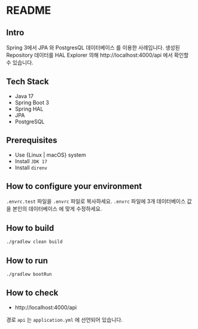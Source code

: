 # README

## Intro

Spring 3에서 JPA 와 PostgresQL 데이터베이스 를 이용한 사례입니다.
생성된 Repository 데이터를 HAL Explorer 의해 http://localhost:4000/api 에서 확인할 수 있습니다.
## Tech Stack

- Java 17
- Spring Boot 3
- Spring HAL
- JPA
- PostgreSQL

## Prerequisites

- Use {Linux | macOS} system
- Install `JDK 17`
- Install `direnv`

## How to configure your environment

`.envrc.test` 파일을 `.envrc` 파일로 복사하세요.
`.envrc` 파일에 3개 데이터베이스 값을 본인의 데이터베이스 에 맞게 수정하세요.

## How to build

```bash
./gradlew clean build
```

## How to run

```bash
./gradlew bootRun
```

## How to check

- http://localhost:4000/api

경로 `api` 는 `application.yml` 에 선언되어 있습니다.
